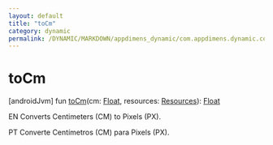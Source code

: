 ```yaml
---
layout: default
title: "toCm"
category: dynamic
permalink: /DYNAMIC/MARKDOWN/appdimens_dynamic/com.appdimens.dynamic.compose/-app-dimens-physical-units/to-cm.html
---
```


# toCm

[androidJvm]
fun [toCm](to-cm.md)(cm: [Float](https://kotlinlang.org/api/core/kotlin-stdlib/kotlin/-float/index.html), resources: [Resources](https://developer.android.com/reference/kotlin/android/content/res/Resources.html)): [Float](https://kotlinlang.org/api/core/kotlin-stdlib/kotlin/-float/index.html)

EN Converts Centimeters (CM) to Pixels (PX).

PT Converte Centímetros (CM) para Pixels (PX).